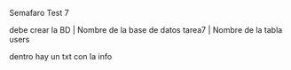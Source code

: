 Semafaro Test 7

debe crear la BD | Nombre de la base de datos tarea7 | Nombre de la tabla users

dentro hay un txt con la info
